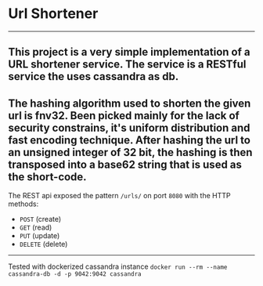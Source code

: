 # Url Shortener

---

This project is a very simple implementation of a URL shortener service.
The service is a RESTful service the uses cassandra as db.
---
The hashing algorithm used to shorten the given url is fnv32. Been picked mainly for the lack of security constrains,
it's uniform distribution and fast encoding technique.
After hashing the url to an unsigned integer of 32 bit, 
the hashing is then transposed into a base62 string that is used as the short-code.
---
The REST api exposed the pattern `/urls/` on port `8080` with the HTTP methods:
* `POST` (create)
* `GET` (read)
* `PUT` (update)
* `DELETE` (delete)

---
Tested with dockerized cassandra instance `docker run --rm --name cassandra-db -d -p 9042:9042 cassandra`